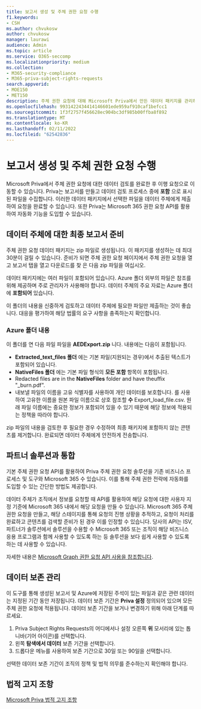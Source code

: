 ```yaml
---
title: 보고서 생성 및 주체 권한 요청 수행
f1.keywords:
- CSH
ms.author: chvukosw
author: chvukosw
manager: laurawi
audience: Admin
ms.topic: article
ms.service: O365-seccomp
ms.localizationpriority: medium
ms.collection:
- M365-security-compliance
- M365-priva-subject-rights-requests
search.appverid:
- MOE150
- MET150
description: 주체 권한 요청에 대해 Microsoft Priva에서 만든 데이터 패키지를 관리하고 데이터 주체에 대한 요청을 이행하는 방법을 학습합니다.
ms.openlocfilehash: 9931422434414146601ede959af910caf1befcc1
ms.sourcegitcommit: 1f3f2757f456628ec904bc3df985b00ffba8f892
ms.translationtype: MT
ms.contentlocale: ko-KR
ms.lasthandoff: 02/11/2022
ms.locfileid: "62542836"
---
```

# <a name="generate-reports-and-fulfill-a-subject-rights-request"></a>보고서 생성 및 주체 권한 요청 수행

Microsoft Priva에서 주체 권한 요청에 대한 데이터 검토를 완료한 후 이행 요청으로 이동할 수 있습니다. Priva는 보고서를 만들고 데이터 검토 프로세스 중에 **포함** 으로 표시된 파일을 수집합니다. 이러한 데이터 패키지에서 선택한 파일을 데이터 주체에게 제출하여 요청을 완료할 수 있습니다. 또한 Priva는 Microsoft 365 권한 요청 API를 활용하여 자동화 기능을 도입할 수 있습니다.

## <a name="prepare-final-reports-for-the-data-subject"></a>데이터 주체에 대한 최종 보고서 준비

주체 권한 요청 데이터 패키지는 zip 파일로 생성됩니다. 이 패키지를 생성하는 데 최대 30분이 걸릴 수 있습니다. 준비가 되면 주체 권한 요청 페이지에서 주체 권한 요청을 열고 보고서 탭을 열고 다운로드를 찾  은 다음 zip 파일을 여십시오.

데이터 패키지에는 여러 파일이 포함되어 있습니다. Azure 폴더 외부의 파일은 참조를 위해 제공하며 주로 관리자가 사용해야 합니다. 데이터 주체의 주요 자료는 Azure 폴더에 **포함되어** 있습니다.

이 폴더의 내용을 신중하게 검토하고 데이터 주체에 필요한 파일만 제출하는 것이 좋습니다. 대응을 평가하여 해당 법률의 요구 사항을 충족하는지 확인합니다.

### <a name="azure-folder-contents"></a>Azure 폴더 내용

이 폴더를 연 다음 파일 파일을 **AEDExport.zip** 니다. 내용에는 다음이 포함됩니다.

- **Extracted_text_files 폴더** 에는 기본 파일(지원되는 경우)에서 추출된 텍스트가 포함되어 있습니다.
- **NativeFiles 폴더** 에는 기본 파일 형식의 **모든 포함** 항목이 포함됩니다.
- Redacted files are in the **NativeFiles** folder and have theuffix "_burn.pdf".
- 내보낼 파일의 이름을 고유 식별자를 사용하여 개인 데이터를 보호합니다. 를 사용하여 고유한 이름을 원본 파일 이름으로 상호 참조할 **수** Export_load_file.csv. 원래 파일 이름에는 중요한 정보가 포함되어 있을 수 있기 때문에 해당 정보에 적용되는 정책을 따라야 합니다.

zip 파일의 내용을 검토한 후 필요한 경우 수정하여 최종 패키지에 포함하지 않는 콘텐츠를 제거합니다. 완료되면 데이터 주체에게 안전하게 전송합니다.

## <a name="integrate-with-partner-solutions"></a>파트너 솔루션과 통합

기본 주체 권한 요청 API를 활용하여 Priva 주체 권한 요청 솔루션을 기존 비즈니스 프로세스 및 도구와 Microsoft 365 수 있습니다. 이를 통해 주체 권한 전략에 자동화를 도입할 수 있는 간단한 방법도 제공합니다.

데이터 주체가 조직에서 정보를 요청할 때 API를 활용하여 해당 요청에 대한 사용자 지정 기준에 Microsoft 365 내에서 해당 요청을 만들 수 있습니다. Microsoft 365 주체 권한 요청을 만들고, 해당 스테이지를 통해 요청의 진행 상황을 추적하고, 요청이 처리를 완료하고 콘텐츠를 검색할 준비가 된 경우 이를 인정할 수 있습니다. 당사의 API는 ISV, 파트너가 솔루션에서 솔루션을 수용할 수 Microsoft 365 또는 조직이 해당 비즈니스 응용 프로그램과 함께 사용할 수 있도록 하는 등 솔루션을 보다 쉽게 사용할 수 있도록 하는 데 사용할 수 있습니다.

자세한 내용은 [Microsoft Graph 권한 요청 API 사용을 참조합니다](/graph/api/resources/subjectrightsrequest-subjectrightsrequestapioverview).

## <a name="manage-data-retention"></a>데이터 보존 관리

이 도구를 통해 생성된 보고서 및 Azure에 저장된 주석이 있는 파일과 같은 관련 데이터는 지정된 기간 동안 저장됩니다. 데이터 보존 기간은 **Priva 설정** 정의되어 있으며 모든 주체 권한 요청에 적용됩니다. 데이터 보존 기간을 보거나 변경하기 위해 아래 단계를 따르세요.

1. Priva Subject Rights Requests의 어디에서나 설정 오른쪽 **위** 모서리에 있는 톱니바(기어 아이콘)를 선택합니다.
2. 왼쪽 **탐색에서 데이터** 보존 기간을 선택합니다.
3. 드롭다운 메뉴를 사용하여 보존 기간으로 30일 또는 90일을 선택합니다.

선택한 데이터 보존 기간이 조직의 정책 및 법적 의무를 준수하는지 확인해야 합니다.

## <a name="legal-disclaimer"></a>법적 고지 조항

[Microsoft Priva 법적 고지 조항](priva-disclaimer.md)
